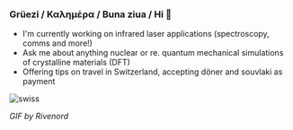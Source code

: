 ### Grüezi / Καλημέρα / Buna ziua / Hi 👋

- I'm currently working on infrared laser applications (spectroscopy, comms and more!)
- Ask me about anything nuclear or re. quantum mechanical simulations of crystalline materials (DFT)
- Offering tips on travel in Switzerland, accepting döner and souvlaki as payment
<!--
**v1thesource/v1thesource** is a ✨ _special_ ✨ repository because its `README.md` (this file) appears on your GitHub profile.

Here are some ideas to get you started:

- 🔭 I’m currently working on ...
- 🌱 I’m currently learning ...
- 👯 I’m looking to collaborate on ...
- 🤔 I’m looking for help with ...
- 💬 Ask me about ...
- 📫 How to reach me: ...
- 😄 Pronouns: ...
- ⚡ Fun fact: ...
-->


![swiss](https://user-images.githubusercontent.com/11030857/136159889-3f8be7ab-72be-4b5c-9371-75e385ff2e7d.gif)

_GIF by Rivenord_
